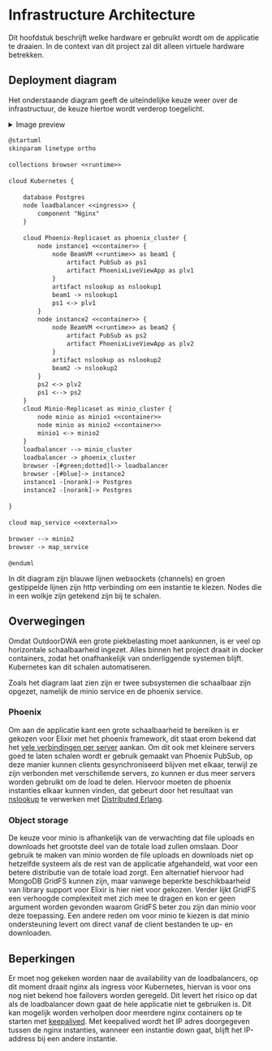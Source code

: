 # Infrastructure Architecture

Dit hoofdstuk beschrijft welke hardware er gebruikt wordt om de applicatie te draaien. In de context van dit project zal
dit alleen virtuele hardware betrekken.

## Deployment diagram

Het onderstaande diagram geeft de uiteindelijke keuze weer over de infrastructuur, de keuze hiertoe wordt verderop
toegelicht.

<details><summary>Image preview</summary>

![View online](./images/rendered_puml/infrastructure-architecture_1.png)
</details>

```puml
@startuml
skinparam linetype ortho

collections browser <<runtime>>

cloud Kubernetes {

    database Postgres
    node loadbalancer <<ingress>> {
        component "Nginx"
    }
    
    cloud Phoenix-Replicaset as phoenix_cluster {
        node instance1 <<container>> {
            node BeamVM <<runtime>> as beam1 {
                artifact PubSub as ps1
                artifact PhoenixLiveViewApp as plv1
            }
            artifact nslookup as nslookup1
            beam1 -> nslookup1
            ps1 <-> plv1
        }
        node instance2 <<container>> {
            node BeamVM <<runtime>> as beam2 {
                artifact PubSub as ps2
                artifact PhoenixLiveViewApp as plv2
            }
            artifact nslookup as nslookup2
            beam2 -> nslookup2
        }
        ps2 <-> plv2
        ps1 <--> ps2
    }
    cloud Minio-Replicaset as minio_cluster {
        node minio as minio1 <<container>>
        node minio as minio2 <<container>>
        minio1 <-> minio2
    }
    loadbalancer --> minio_cluster
    loadbalancer -> phoenix_cluster
    browser -[#green;dotted]l-> loadbalancer
    browser -[#blue]-> instance2
    instance1 -[norank]-> Postgres
    instance2 -[norank]-> Postgres

}

cloud map_service <<external>>

browser --> minio2
browser -> map_service

@enduml
```

In dit diagram zijn blauwe lijnen websockets (channels) en groen gestippelde lijnen zijn http verbinding om een
instantie te kiezen. Nodes die in een wolkje zijn getekend zijn bij te schalen.

## Overwegingen

Omdat OutdoorDWA een grote piekbelasting moet aankunnen, is er veel op horizontale schaalbaarheid ingezet. Alles binnen
het project draait in docker containers, zodat het onafhankelijk van onderliggende systemen blijft. Kubernetes kan dit
schalen automatiseren.

Zoals het diagram laat zien zijn er twee subsystemen die schaalbaar zijn opgezet, namelijk de minio service en de
phoenix service.

### Phoenix

Om aan de applicatie kant een grote schaalbaarheid te bereiken is er gekozen voor Elixir met het phoenix framework, dit
staat erom bekend dat
het [vele verbindingen per server](https://www.phoenixframework.org/blog/the-road-to-2-million-websocket-connections)
aankan. Om dit ook met kleinere servers goed te laten schalen wordt er gebruik gemaakt van Phoenix PubSub, op deze
manier kunnen clients gesynchroniseerd blijven met elkaar, terwijl ze zijn verbonden met verschillende servers, zo
kunnen er dus meer servers worden gebruikt om de load te delen. Hiervoor moeten de phoenix instanties elkaar kunnen
vinden, dat gebeurt door het resultaat van [nslookup](https://www.computerhope.com/unix/unslooku.htm) te verwerken
met [Distributed Erlang](https://erlang.org/doc/reference_manual/distributed.html).

### Object storage

De keuze voor minio is afhankelijk van de verwachting dat file uploads en downloads het grootste deel van de totale load
zullen omslaan. Door gebruik te maken van minio worden de file uploads en downloads niet op hetzelfde systeem als de
rest van de applicatie afgehandeld, wat voor een betere distributie van de totale load zorgt. Een alternatief hiervoor
had MongoDB GridFS kunnen zijn, maar vanwege beperkte beschikbaarheid van library support voor Elixir is hier niet voor
gekozen. Verder lijkt GridFS een verhoogde complexiteit met zich mee te dragen en kon er geen argument worden gevonden
waarom GridFS beter zou zijn dan minio voor deze toepassing. Een andere reden om voor minio te kiezen is dat minio
ondersteuning levert om direct vanaf de client bestanden te up- en downloaden.

## Beperkingen

Er moet nog gekeken worden naar de availability van de loadbalancers, op dit moment draait nginx als ingress voor Kubernetes,
hiervan is voor ons nog niet bekend hoe failovers worden geregeld. Dit levert het risico op dat als de loadbalancer down
gaat de hele applicatie niet te gebruiken is. Dit kan mogelijk worden verholpen door meerdere nginx containers op te
starten met [keepalived](https://www.keepalived.org/). Met keepalived wordt het IP adres doorgegeven tussen de nginx
instanties, wanneer een instantie down gaat, blijft het IP-address bij een andere instantie.
